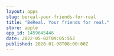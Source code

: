```yaml
---
layout: apps
slug: bereal-your-friends-for-real
title: "BeReal. Your friends for real."
store: apple
app_id: 1459645446
date: 2022-05-02T09:05:55Z
published: 2020-01-08T08:00:00Z
---
```

